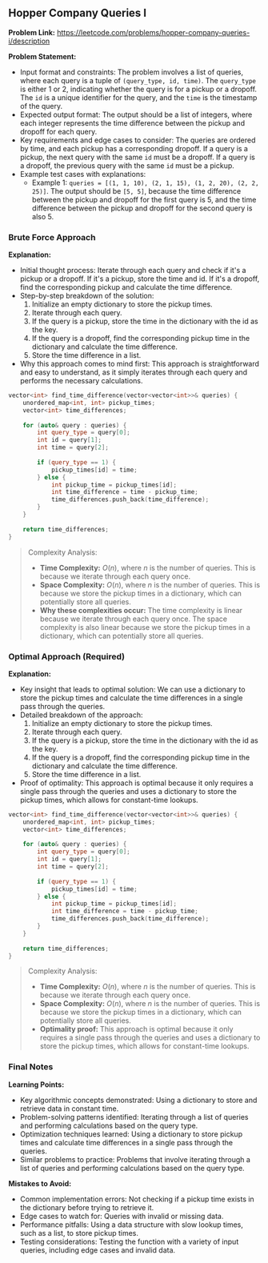 ## Hopper Company Queries I
**Problem Link:** https://leetcode.com/problems/hopper-company-queries-i/description

**Problem Statement:**
- Input format and constraints: The problem involves a list of queries, where each query is a tuple of `(query_type, id, time)`. The `query_type` is either 1 or 2, indicating whether the query is for a pickup or a dropoff. The `id` is a unique identifier for the query, and the `time` is the timestamp of the query.
- Expected output format: The output should be a list of integers, where each integer represents the time difference between the pickup and dropoff for each query.
- Key requirements and edge cases to consider: The queries are ordered by time, and each pickup has a corresponding dropoff. If a query is a pickup, the next query with the same `id` must be a dropoff. If a query is a dropoff, the previous query with the same `id` must be a pickup.
- Example test cases with explanations:
    - Example 1: `queries = [(1, 1, 10), (2, 1, 15), (1, 2, 20), (2, 2, 25)]`. The output should be `[5, 5]`, because the time difference between the pickup and dropoff for the first query is 5, and the time difference between the pickup and dropoff for the second query is also 5.

### Brute Force Approach
**Explanation:**
- Initial thought process: Iterate through each query and check if it's a pickup or a dropoff. If it's a pickup, store the time and id. If it's a dropoff, find the corresponding pickup and calculate the time difference.
- Step-by-step breakdown of the solution:
    1. Initialize an empty dictionary to store the pickup times.
    2. Iterate through each query.
    3. If the query is a pickup, store the time in the dictionary with the id as the key.
    4. If the query is a dropoff, find the corresponding pickup time in the dictionary and calculate the time difference.
    5. Store the time difference in a list.
- Why this approach comes to mind first: This approach is straightforward and easy to understand, as it simply iterates through each query and performs the necessary calculations.

```cpp
vector<int> find_time_difference(vector<vector<int>>& queries) {
    unordered_map<int, int> pickup_times;
    vector<int> time_differences;
    
    for (auto& query : queries) {
        int query_type = query[0];
        int id = query[1];
        int time = query[2];
        
        if (query_type == 1) {
            pickup_times[id] = time;
        } else {
            int pickup_time = pickup_times[id];
            int time_difference = time - pickup_time;
            time_differences.push_back(time_difference);
        }
    }
    
    return time_differences;
}
```

> Complexity Analysis:
> - **Time Complexity:** $O(n)$, where $n$ is the number of queries. This is because we iterate through each query once.
> - **Space Complexity:** $O(n)$, where $n$ is the number of queries. This is because we store the pickup times in a dictionary, which can potentially store all queries.
> - **Why these complexities occur:** The time complexity is linear because we iterate through each query once. The space complexity is also linear because we store the pickup times in a dictionary, which can potentially store all queries.

### Optimal Approach (Required)
**Explanation:**
- Key insight that leads to optimal solution: We can use a dictionary to store the pickup times and calculate the time differences in a single pass through the queries.
- Detailed breakdown of the approach:
    1. Initialize an empty dictionary to store the pickup times.
    2. Iterate through each query.
    3. If the query is a pickup, store the time in the dictionary with the id as the key.
    4. If the query is a dropoff, find the corresponding pickup time in the dictionary and calculate the time difference.
    5. Store the time difference in a list.
- Proof of optimality: This approach is optimal because it only requires a single pass through the queries and uses a dictionary to store the pickup times, which allows for constant-time lookups.

```cpp
vector<int> find_time_difference(vector<vector<int>>& queries) {
    unordered_map<int, int> pickup_times;
    vector<int> time_differences;
    
    for (auto& query : queries) {
        int query_type = query[0];
        int id = query[1];
        int time = query[2];
        
        if (query_type == 1) {
            pickup_times[id] = time;
        } else {
            int pickup_time = pickup_times[id];
            int time_difference = time - pickup_time;
            time_differences.push_back(time_difference);
        }
    }
    
    return time_differences;
}
```

> Complexity Analysis:
> - **Time Complexity:** $O(n)$, where $n$ is the number of queries. This is because we iterate through each query once.
> - **Space Complexity:** $O(n)$, where $n$ is the number of queries. This is because we store the pickup times in a dictionary, which can potentially store all queries.
> - **Optimality proof:** This approach is optimal because it only requires a single pass through the queries and uses a dictionary to store the pickup times, which allows for constant-time lookups.

### Final Notes

**Learning Points:**
- Key algorithmic concepts demonstrated: Using a dictionary to store and retrieve data in constant time.
- Problem-solving patterns identified: Iterating through a list of queries and performing calculations based on the query type.
- Optimization techniques learned: Using a dictionary to store pickup times and calculate time differences in a single pass through the queries.
- Similar problems to practice: Problems that involve iterating through a list of queries and performing calculations based on the query type.

**Mistakes to Avoid:**
- Common implementation errors: Not checking if a pickup time exists in the dictionary before trying to retrieve it.
- Edge cases to watch for: Queries with invalid or missing data.
- Performance pitfalls: Using a data structure with slow lookup times, such as a list, to store pickup times.
- Testing considerations: Testing the function with a variety of input queries, including edge cases and invalid data.